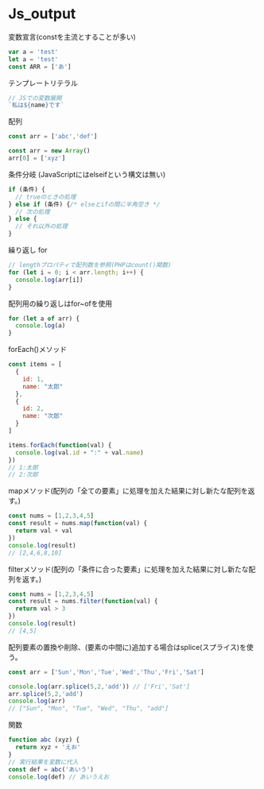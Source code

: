 # Js_output

変数宣言(constを主流とすることが多い)

```jsx
var a = 'test'
let a = 'test'
const ARR = ['あ']
```

テンプレートリテラル

```jsx
// JSでの変数展開
`私は${name}です`
```

配列

```jsx
const arr = ['abc','def']

const arr = new Array()
arr[0] = ['xyz']
```

条件分岐 (JavaScriptにはelseifという構文は無い)

```jsx
if (条件) {
  // trueのときの処理
} else if (条件) {/* elseとifの間に半角空き */
  // 次の処理
} else {
  // それ以外の処理
}
```

繰り返し for

```jsx
// lengthプロパティで配列数を参照(PHPはcount()関数)
for (let i = 0; i < arr.length; i++) {
  console.log(arr[i])
}
```

配列用の繰り返しはfor~ofを使用

```jsx
for (let a of arr) {
  console.log(a)
}
```

forEach()メソッド

```jsx
const items = [
  {
    id: 1,
    name: "太郎"
  },
  {
    id: 2,
    name: "次郎"
  }
]

items.forEach(function(val) {
  console.log(val.id + ":" + val.name)
})
// 1:太郎
// 2:次郎
```

mapメソッド(配列の「全ての要素」に処理を加えた結果に対し新たな配列を返す。)

```jsx
const nums = [1,2,3,4,5]
const result = nums.map(function(val) {
  return val + val
})
console.log(result)
// [2,4,6,8,10]
```

filterメソッド(配列の「条件に合った要素」に処理を加えた結果に対し新たな配列を返す。)

```jsx
const nums = [1,2,3,4,5]
const result = nums.filter(function(val) {
  return val > 3
})
console.log(result)
// [4,5]
```

配列要素の置換や削除、(要素の中間に)追加する場合はsplice(スプライス)を使う。

```jsx
const arr = ['Sun','Mon','Tue','Wed','Thu','Fri','Sat']

console.log(arr.splice(5,2,'add')) // ['Fri','Sat']
arr.splice(5,2,'add')
console.log(arr)
// ["Sun", "Mon", "Tue", "Wed", "Thu", "add"]
```

関数
```jsx
function abc (xyz) {
  return xyz + 'えお'
}
// 実行結果を変数に代入
const def = abc('あいう')
console.log(def) // あいうえお
```
